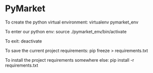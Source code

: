# PyMarket

To create the python virtual environment:
    virtualenv pymarket_env

To enter our python env:
    source ./pymarket_env/bin/activate

To exit:
    deactivate

To save the current project requirements:
    pip freeze > requirements.txt

To install the project requirements somewhere else:
    pip install -r requirements.txt

